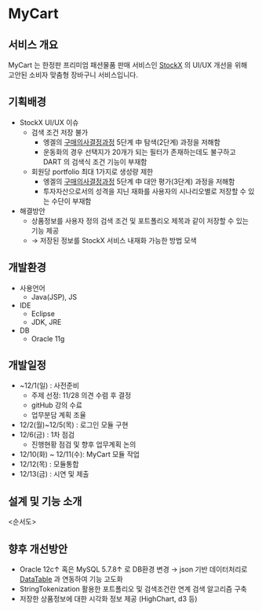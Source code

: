# MyCart
## 서비스 개요
MyCart 는 한정판 프리미엄 패션물품 판매 서비스인 [StockX](https://stockx.com/) 의 UI/UX 개선을 위해 고안된 소비자 맞춤형 장바구니 서비스입니다.

## 기획배경
* StockX UI/UX 이슈
  - 검색 조건 저장 불가
    + 엥겔의 [구매의사결정과정](https://en.wikipedia.org/wiki/Buyer_decision_process) 5단계 中 탐색(2단계) 과정을 저해함
    + 운동화의 경우 선택지가 20개가 되는 필터가 존재하는데도 불구하고 DART 의 검색식 조건 기능이 부재함
    <DART img>
  - 회원당 portfolio 최대 1가지로 생성량 제한 
    + 엥겔의 [구매의사결정과정](https://en.wikipedia.org/wiki/Buyer_decision_process) 5단계 中 대안 평가(3단계) 과정을 저해함
    + 투자자산으로서의 성격을 지닌 재화를 사용자의 시나리오별로 저장할 수 있는 수단이 부재함
* 해결방안
  - 상품정보를 사용자 정의 검색 조건 및 포트폴리오 제목과 같이 저장할 수 있는 기능 제공 
  - &rarr; 저장된 정보를 StockX 서비스 내재화 가능한 방법 모색

## 개발환경
* 사용언어
  - Java(JSP), JS
* IDE
  - Eclipse
  - JDK, JRE 
* DB
  - Oracle 11g 
  
## 개발일정
* ~12/1(일) : 사전준비
  - 주제 선정: 11/28 의견 수렴 후 결정
  - gitHub 강의 수료
  - 업무분담 계획 조율
* 12/2(월)~12/5(목) : 로그인 모듈 구현
* 12/6(금) : 1차 점검
  - 진행현황 점검 및 향후 업무계획 논의
* 12/10(화) ~ 12/11(수): MyCart 모듈 작업
* 12/12(목) : 모듈통합
* 12/13(금) : 시연 및 제출

## 설계 및 기능 소개
<순서도>

## 향후 개선방안
- Oracle 12c&uarr; 혹은 MySQL 5.7.8&uarr; 로 DB환경 변경 &rarr; json 기반 데이터처리로 [DataTable](https://datatables.net/) 과 연동하여 기능 고도화
- StringTokenization 활용한 포트폴리오 및 검색조건란 연계 검색 알고리즘 구축
- 저장한 상품정보에 대한 시각화 정보 제공 (HighChart, d3 등)
